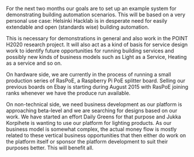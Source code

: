 For the next two months our goals are to set up an example system
for demonstrating building automation scenarios. This will be based
on a very personal use case: Helsinki Hacklab is in desperate need
for easily extendable and open (standards wise) building automation.

This is necessary for demonstrations in general and also work in
the POINT H2020 research project. It will also act as a kind of basis
for service design work to identify future opportunities for running
building services and possibly new kinds of business models such as
Light as a Service, Heating as a service and so on.

On hardware side, we are currently in the process of running a small
production series of RasPoE, a Raspberry Pi PoE splitter board. Selling
our previous boards on Ebay is starting during August 2015 with RasPoE
joining ranks whenever we have the produce run available.

On non-technical side, we need business development as our platform
is approaching beta-level and we are searching for designs based on
our work. We have started an effort Daily Greens for that purpose and
Jukka Korpihete is wanting to use our platform for lighting products.
As our business model is somewhat complex, the actual money flow is
mostly related to these vertical business opportunities that then
either do work on the platform itself or sponsor the platform development
to suit their purposes better. This will benefit all.

